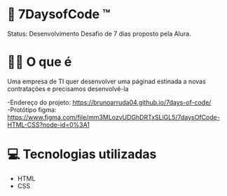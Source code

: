 # 🔵 7DaysofCode ™ 
Status: Desenvolvimento
Desafio de 7 dias proposto pela Alura.

# 👨‍💻 O que é
Uma empresa de TI quer desenvolver uma páginad estinada a novas contratações e precisamos desenvolvê-la

-Endereço do projeto: https://brunoarruda04.github.io/7days-of-code/ <br>
-Protótipo figma: https://www.figma.com/file/mm3MLozvUDGhDRTxSLlGL5/7daysOfCode-HTML-CSS?node-id=0%3A1

# 💻 Tecnologias utilizadas
<ul>
  <li>HTML</li>
  <li>CSS</li>
</ul>


